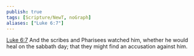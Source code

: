 ```yaml
---
publish: true
tags: [Scripture/NewT, noGraph]
aliases: ["Luke 6:7"]
---
```

[Luke 6:7](https://churchofjesuschrist.org/study/scriptures/nt/luke/6?lang=eng&id=p7#p7) And the scribes and Pharisees watched him, whether he would heal on the sabbath day; that they might find an accusation against him.
